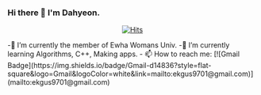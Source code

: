 ### Hi there 👋 I'm Dahyeon.   
<div align=center>
	
[![Hits](https://hits.seeyoufarm.com/api/count/incr/badge.svg?url=https%3A%2F%2Fgithub.com%2Fekgus9701&count_bg=%23F2CCF5&title_bg=%23D4E5B7&icon=&icon_color=%23F7EAEA&title=hits&edge_flat=true)](https://hits.seeyoufarm.com)
	
  </div>
-🔭 I’m currently the member of Ewha Womans Univ.
-🌱 I’m currently learning Algorithms, C++, Making apps.
- 📫 How to reach me:  [![Gmail Badge](https://img.shields.io/badge/Gmail-d14836?style=flat-square&logo=Gmail&logoColor=white&link=mailto:ekgus9701@gmail.com)](mailto:ekgus9701@gmail.com)
<!--
**ekgus9701/ekgus9701** is a ✨ _special_ ✨ repository because its `README.md` (this file) appears on your GitHub profile.

Here are some ideas to get you started:

-🔭 I’m currently working on 
-🌱 I’m currently learning 
- 👯 I’m looking to collaborate on ...
- 🤔 I’m looking for help with ...
- 💬 Ask me about ...
- 📫 How to reach me: ...
- 😄 Pronouns: ...
- ⚡ Fun fact: ...
-->
